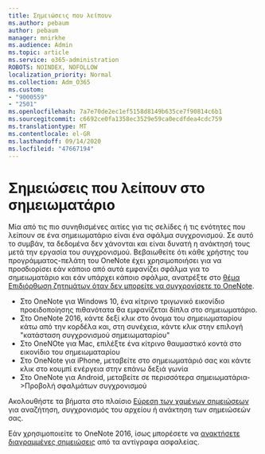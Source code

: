 ```yaml
---
title: Σημειώσεις που λείπουν
ms.author: pebaum
author: pebaum
manager: mnirkhe
ms.audience: Admin
ms.topic: article
ms.service: o365-administration
ROBOTS: NOINDEX, NOFOLLOW
localization_priority: Normal
ms.collection: Adm_O365
ms.custom:
- "9000559"
- "2501"
ms.openlocfilehash: 7a7e70de2ec1ef5158d8149b635ce7f90814c6b1
ms.sourcegitcommit: c6692ce0fa1358ec3529e59ca0ecdfdea4cdc759
ms.translationtype: MT
ms.contentlocale: el-GR
ms.lasthandoff: 09/14/2020
ms.locfileid: "47667194"
---
```

# <a name="missing-notes-in-notebook"></a>Σημειώσεις που λείπουν στο σημειωματάριο

Μία από τις πιο συνηθισμένες αιτίες για τις σελίδες ή τις ενότητες που λείπουν σε ένα σημειωματάριο είναι ένα σφάλμα συγχρονισμού. Σε αυτό το συμβάν, τα δεδομένα δεν χάνονται και είναι δυνατή η ανάκτησή τους μετά την εργασία του συγχρονισμού. Βεβαιωθείτε ότι κάθε χρήστης του προγράμματος-πελάτη του OneNote έχει χρησιμοποιήσει για να προσδιορίσει εάν κάποιο από αυτά εμφανίζει σφάλμα για το σημειωματάριο και εάν υπάρχει κάποιο σφάλμα, ανατρέξτε στο [θέμα Επιδιόρθωση ζητημάτων όταν δεν μπορείτε να συγχρονίσετε το OneNote](https://support.office.com/article/299495ef-66d1-448f-90c1-b785a6968d45).

- Στο OneNote για Windows 10, ένα κίτρινο τριγωνικό εικονίδιο προειδοποίησης πιθανότατα θα εμφανίζεται δίπλα στο σημειωματάριο.
- Στο OneNote 2016, κάντε δεξί κλικ στο όνομα του σημειωματαρίου κάτω από την κορδέλα και, στη συνέχεια, κάντε κλικ στην επιλογή "κατάσταση συγχρονισμού σημειωματαρίου"
- Στο OneNOte για Mac, επιλέξτε ένα κίτρινο θαυμαστικό κοντά στο εικονίδιο του σημειωματαρίου
- Στο OneNote για iPhone, μεταβείτε στο σημειωματάριό σας και κάντε κλικ στο κουμπί ενέργεια στην επάνω δεξιά γωνία
- Στο OneNote για Android, μεταβείτε σε περισσότερα σημειωματάρια->Προβολή σφαλμάτων συγχρονισμού

Ακολουθήστε τα βήματα στο πλαίσιο [Εύρεση των χαμένων σημειώσεων](https://support.office.com/article/32cb2bd7-afe7-44d2-a711-398a88421287) για αναζήτηση, συγχρονισμός του αρχείου ή ανάκτηση των σημειώσεών σας.

Εάν χρησιμοποιείτε το OneNote 2016, ίσως μπορέσετε να [ανακτήσετε διαγραμμένες σημειώσεις](https://support.office.com/article/32ed1036-74fd-4c21-bc28-033a486e6b14) από τα αντίγραφα ασφαλείας.